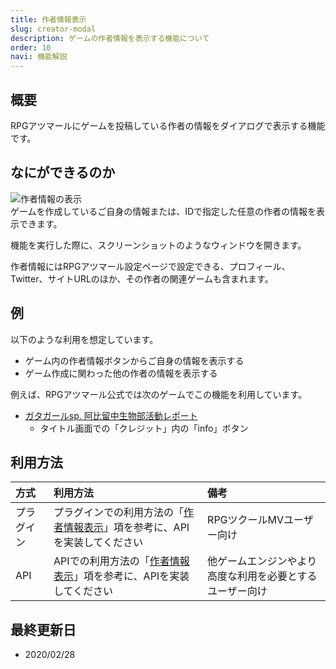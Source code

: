 ```yaml
---
title: 作者情報表示
slug: creator-modal
description: ゲームの作者情報を表示する機能について
order: 10
navi: 機能解説
---
```

    
## 概要
RPGアツマールにゲームを投稿している作者の情報をダイアログで表示する機能です。
    
## なにができるのか
![作者情報の表示](/images/creator_modal_sample1.png)  
ゲームを作成しているご自身の情報または、IDで指定した任意の作者の情報を表示できます。
  
機能を実行した際に、スクリーンショットのようなウィンドウを開きます。
  
作者情報にはRPGアツマール設定ページで設定できる、プロフィール、Twitter、サイトURLのほか、その作者の関連ゲームも含まれます。
    
## 例
以下のような利用を想定しています。
 - ゲーム内の作者情報ボタンからご自身の情報を表示する
 - ゲーム作成に関わった他の作者の情報を表示する

例えば、RPGアツマール公式では次のゲームでこの機能を利用しています。
 - [ガタガールsp. 阿比留中生物部活動レポート](https://game.nicovideo.jp/atsumaru/games/gm7318)
    - タイトル画面での「クレジット」内の「info」ボタン
    
## 利用方法

方式|利用方法|備考
:---|:---|:---
プラグイン|プラグインでの利用方法の「[作者情報表示](/plugins/creator-modal)」項を参考に、APIを実装してください|RPGツクールMVユーザー向け
API|APIでの利用方法の「[作者情報表示](/apis/creator-modal)」項を参考に、APIを実装してください|他ゲームエンジンやより高度な利用を必要とするユーザー向け

    
## 最終更新日
 - 2020/02/28
